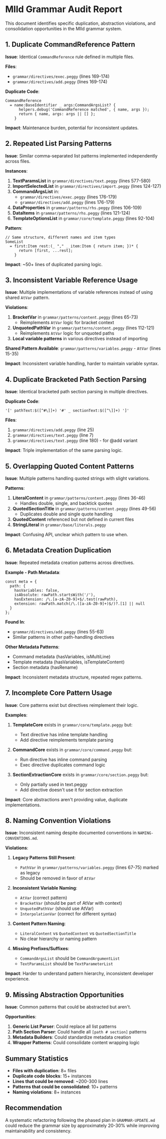 # Mlld Grammar Audit Report

This document identifies specific duplication, abstraction violations, and consolidation opportunities in the Mlld grammar system.

## 1. Duplicate CommandReference Pattern

**Issue**: Identical `CommandReference` rule defined in multiple files.

**Files**:
- `grammar/directives/exec.peggy` (lines 169-174)
- `grammar/directives/add.peggy` (lines 169-174)

**Duplicate Code**:
```peggy
CommandReference
  = name:BaseIdentifier _ args:CommandArgsList? {
      helpers.debug('CommandReference matched', { name, args });
      return { name, args: args || [] };
    }
```

**Impact**: Maintenance burden, potential for inconsistent updates.

## 2. Repeated List Parsing Patterns

**Issue**: Similar comma-separated list patterns implemented independently across files.

**Instances**:
1. **TextParamsList** in `grammar/directives/text.peggy` (lines 577-580)
2. **ImportSelectedList** in `grammar/directives/import.peggy` (lines 124-127)
3. **CommandArgsList** in:
   - `grammar/directives/exec.peggy` (lines 176-179)
   - `grammar/directives/add.peggy` (lines 176-179)
4. **DataProperties** in `grammar/patterns/rhs.peggy` (lines 106-109)
5. **DataItems** in `grammar/patterns/rhs.peggy` (lines 121-124)
6. **TemplateOptionsList** in `grammar/core/template.peggy` (lines 92-104)

**Pattern**:
```peggy
// Same structure, different names and item types
SomeList
  = first:Item rest:(_ "," _ item:Item { return item; })* {
      return [first, ...rest];
    }
```

**Impact**: ~50+ lines of duplicated parsing logic.

## 3. Inconsistent Variable Reference Usage

**Issue**: Multiple implementations of variable references instead of using shared `AtVar` pattern.

**Violations**:
1. **BracketVar** in `grammar/patterns/content.peggy` (lines 65-73)
   - Reimplements `AtVar` logic for bracket context
2. **UnquotedPathVar** in `grammar/patterns/content.peggy` (lines 112-121)
   - Reimplements `AtVar` logic for unquoted paths
3. **Local variable patterns** in various directives instead of importing

**Shared Pattern Available**: `grammar/patterns/variables.peggy` - `AtVar` (lines 15-35)

**Impact**: Inconsistent variable handling, harder to maintain variable syntax.

## 4. Duplicate Bracketed Path Section Parsing

**Issue**: Identical bracketed path section parsing in multiple directives.

**Duplicate Code**:
```peggy
'[' pathText:$([^#\]]+) '#' _ sectionText:$([^\]]+) ']'
```

**Files**:
1. `grammar/directives/add.peggy` (line 25)
2. `grammar/directives/text.peggy` (line 7)
3. `grammar/directives/text.peggy` (line 180) - for @add variant

**Impact**: Triple implementation of the same parsing logic.

## 5. Overlapping Quoted Content Patterns

**Issue**: Multiple patterns handling quoted strings with slight variations.

**Patterns**:
1. **LiteralContent** in `grammar/patterns/content.peggy` (lines 36-46)
   - Handles double, single, and backtick quotes
2. **QuotedSectionTitle** in `grammar/patterns/content.peggy` (lines 49-56)
   - Duplicates double and single quote handling
3. **QuotedContent** referenced but not defined in current files
4. **StringLiteral** in `grammar/base/literals.peggy`

**Impact**: Confusing API, unclear which pattern to use when.

## 6. Metadata Creation Duplication

**Issue**: Repeated metadata creation patterns across directives.

**Example - Path Metadata**:
```peggy
const meta = {
  path: {
    hasVariables: false,
    isAbsolute: rawPath.startsWith('/'),
    hasExtension: /\.[a-zA-Z0-9]+$/.test(rawPath),
    extension: rawPath.match(/\.([a-zA-Z0-9]+)$/)?.[1] || null
  }
};
```

**Found In**:
- `grammar/directives/add.peggy` (lines 55-63)
- Similar patterns in other path-handling directives

**Other Metadata Patterns**:
- Command metadata (hasVariables, isMultiLine)
- Template metadata (hasVariables, isTemplateContent)
- Section metadata (hasRename)

**Impact**: Inconsistent metadata structure, repeated regex patterns.

## 7. Incomplete Core Pattern Usage

**Issue**: Core patterns exist but directives reimplement their logic.

**Examples**:
1. **TemplateCore** exists in `grammar/core/template.peggy` but:
   - Text directive has inline template handling
   - Add directive reimplements template parsing

2. **CommandCore** exists in `grammar/core/command.peggy` but:
   - Run directive has inline command parsing
   - Exec directive duplicates command logic

3. **SectionExtractionCore** exists in `grammar/core/section.peggy` but:
   - Only partially used in text.peggy
   - Add directive doesn't use it for section extraction

**Impact**: Core abstractions aren't providing value, duplicate implementations.

## 8. Naming Convention Violations

**Issue**: Inconsistent naming despite documented conventions in `NAMING-CONVENTIONS.md`.

**Violations**:
1. **Legacy Patterns Still Present**:
   - `PathVar` in `grammar/patterns/variables.peggy` (lines 67-75) marked as legacy
   - Should be removed in favor of `AtVar`

2. **Inconsistent Variable Naming**:
   - `AtVar` (correct pattern)
   - `BracketVar` (should be part of AtVar with context)
   - `UnquotedPathVar` (should use AtVar)
   - `InterpolationVar` (correct for different syntax)

3. **Content Pattern Naming**:
   - `LiteralContent` vs `QuotedContent` vs `QuotedSectionTitle`
   - No clear hierarchy or naming pattern

4. **Missing Prefixes/Suffixes**:
   - `CommandArgsList` should be `CommandArgumentList`
   - `TextParamsList` should be `TextParameterList`

**Impact**: Harder to understand pattern hierarchy, inconsistent developer experience.

## 9. Missing Abstraction Opportunities

**Issue**: Common patterns that could be abstracted but aren't.

**Opportunities**:
1. **Generic List Parser**: Could replace all list patterns
2. **Path Section Parser**: Could handle all `[path # section]` patterns
3. **Metadata Builders**: Could standardize metadata creation
4. **Wrapper Patterns**: Could consolidate content wrapping logic

## Summary Statistics

- **Files with duplication**: 8+ files
- **Duplicate code blocks**: 15+ instances
- **Lines that could be removed**: ~200-300 lines
- **Patterns that could be consolidated**: 10+ patterns
- **Naming violations**: 8+ instances

## Recommendation

A systematic refactoring following the phased plan in `GRAMMAR-UPDATE.md` could reduce the grammar size by approximately 20-30% while improving maintainability and consistency.